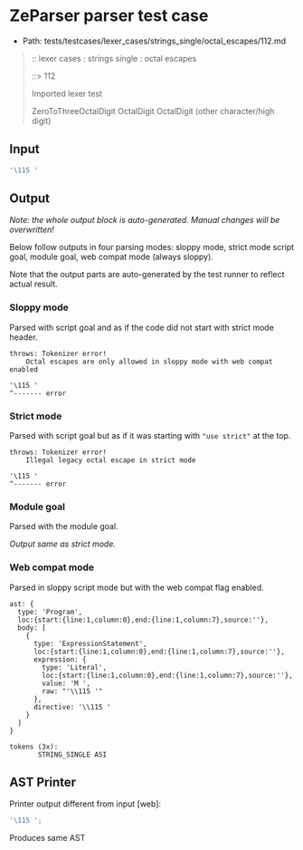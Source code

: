 # ZeParser parser test case

- Path: tests/testcases/lexer_cases/strings_single/octal_escapes/112.md

> :: lexer cases : strings single : octal escapes
>
> ::> 112
>
> Imported lexer test
>
> ZeroToThreeOctalDigit OctalDigit OctalDigit (other character/high digit)

## Input

`````js
'\115 '
`````

## Output

_Note: the whole output block is auto-generated. Manual changes will be overwritten!_

Below follow outputs in four parsing modes: sloppy mode, strict mode script goal, module goal, web compat mode (always sloppy).

Note that the output parts are auto-generated by the test runner to reflect actual result.

### Sloppy mode

Parsed with script goal and as if the code did not start with strict mode header.

`````
throws: Tokenizer error!
    Octal escapes are only allowed in sloppy mode with web compat enabled

'\115 '
^------- error
`````

### Strict mode

Parsed with script goal but as if it was starting with `"use strict"` at the top.

`````
throws: Tokenizer error!
    Illegal legacy octal escape in strict mode

'\115 '
^------- error
`````


### Module goal

Parsed with the module goal.

_Output same as strict mode._

### Web compat mode

Parsed in sloppy script mode but with the web compat flag enabled.

`````
ast: {
  type: 'Program',
  loc:{start:{line:1,column:0},end:{line:1,column:7},source:''},
  body: [
    {
      type: 'ExpressionStatement',
      loc:{start:{line:1,column:0},end:{line:1,column:7},source:''},
      expression: {
        type: 'Literal',
        loc:{start:{line:1,column:0},end:{line:1,column:7},source:''},
        value: 'M ',
        raw: "'\\115 '"
      },
      directive: '\\115 '
    }
  ]
}

tokens (3x):
       STRING_SINGLE ASI
`````


## AST Printer

Printer output different from input [web]:

````js
'\115 ';
````

Produces same AST
